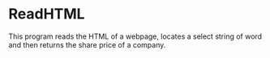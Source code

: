 # ReadHTML
This program reads the HTML of a webpage, locates a select string of word and then returns the share price of a company.
